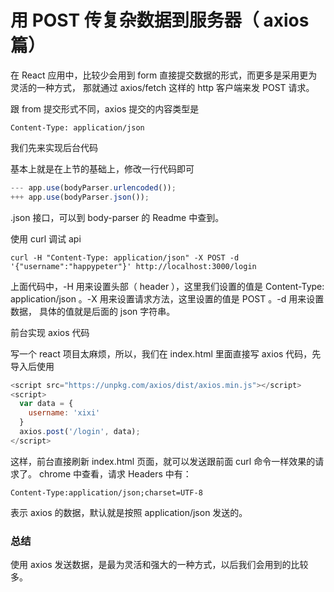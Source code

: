 # 用 POST 传复杂数据到服务器（ axios 篇）

在 React 应用中，比较少会用到 form 直接提交数据的形式，而更多是采用更为灵活的一种方式， 那就通过 axios/fetch 这样的 http 客户端来发 POST 请求。

跟 from 提交形式不同，axios 提交的内容类型是
```
Content-Type: application/json
```
我们先来实现后台代码

基本上就是在上节的基础上，修改一行代码即可
```js
--- app.use(bodyParser.urlencoded());
+++ app.use(bodyParser.json());
```
.json 接口，可以到 body-parser 的 Readme 中查到。

使用 curl 调试 api
```
curl -H "Content-Type: application/json" -X POST -d '{"username":"happypeter"}' http://localhost:3000/login
```
上面代码中，-H 用来设置头部（ header ），这里我们设置的值是 Content-Type: application/json 。-X 用来设置请求方法，这里设置的值是 POST 。-d 用来设置数据， 具体的值就是后面的 json 字符串。

前台实现 axios 代码

写一个 react 项目太麻烦，所以，我们在 index.html 里面直接写 axios 代码，先导入后使用
```js
<script src="https://unpkg.com/axios/dist/axios.min.js"></script>
<script>
  var data = {
    username: 'xixi'
  }
  axios.post('/login', data);
</script>
```
这样，前台直接刷新 index.html 页面，就可以发送跟前面 curl 命令一样效果的请求了。 chrome 中查看，请求 Headers 中有：
```
Content-Type:application/json;charset=UTF-8
```
表示 axios 的数据，默认就是按照 application/json 发送的。

### 总结

使用 axios 发送数据，是最为灵活和强大的一种方式，以后我们会用到的比较多。

